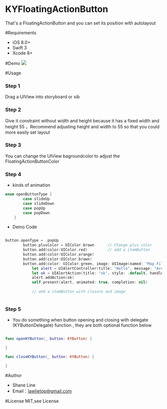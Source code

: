 # KYFloatingActionButton
 That's a FloatingActionButton and you can set its position with autolayout

#Requirements

 - iOS 8.0+
 - Swift 3
 - Xcode 8+

#Demo
 ![](https://github.com/Lawlietop/KYFloatingActionButton/blob/master/Demo/F9SuJlUGqg.gif)
 
#Usage 

### Step 1
 Drag a UIView into storyboard or xib 
 
 
### Step 2 
  Give it constraint without width and height because it has a fixed width and height 55 ，Recommend adjusting height and width to 55 so that you could more easily set layout
 
 
### Step 3 
  You can change the UIView bagroundcolor to adjust the FloatingActionButtonColor
 
 
### Step 4 
 
* kinds of animation 
```swift
enum openButtonType {
        case slideUp
        case slideDown
        case popUp
        case popDown
    }
```
* Demo Code

```swift

button.openType = .popUp
        button.plusColor = UIColor.brown      // Change plus color
        button.add(color:UIColor.red)         // add a itemButton
        button.add(color:UIColor.orange)
        button.add(color:UIColor.brown)
        button.add(color: UIColor.green, image: UIImage(named: "Map Filled-50.png")!) { (item) in
            let alert = UIAlertController(title: "Hello", message: "Are you ok?", preferredStyle: .alert)
            let ok = UIAlertAction(title: "ok", style: .default, handler: nil)
            alert.addAction(ok)
            self.present(alert, animated: true, completion: nil) 
            
            // add a itemButton with closure and image
            
```
### Step 5
*  You do something when button opening and closing with delegate (KYButtonDelegate) function , they are both optional function below

```swift

func openKYButton(_ button: KYButton) {

}

func closeKYButton(_ button: KYButton) {

}

```

#Author
- Shane Line 
- Email：lawlietop@gmail.com


#License
MIT,see License
